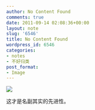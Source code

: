 ```yaml
---
author: No Content Found
comments: true
date: 2011-09-14 02:08:36+00:00
layout: note
slug: '6546'
title: No Content Found
wordpress_id: 6546
categories:
- notes
- 不好归类
post_format:
- Image
---
```


![](http://www.baibanbao.net/wp-content/uploads/2011/09/tumblr_lrhpycU72p1qz6vj8o1_1280.png)

这才是名副其实的先进性。
